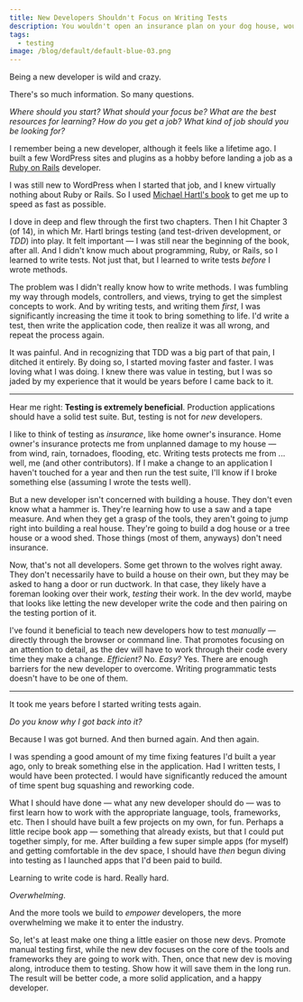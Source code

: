 ```yaml
---
title: New Developers Shouldn't Focus on Writing Tests
description: You wouldn't open an insurance plan on your dog house, would you?
tags:
  - testing
image: /blog/default/default-blue-03.png
---
```


Being a new developer is wild and crazy.

There's so much information. So many questions.

_Where should you start? What should your focus be? What are the best resources for learning? How do you get a job? What kind of job should you be looking for?_

I remember being a new developer, although it feels like a lifetime ago. I built a few WordPress sites and plugins as a hobby before landing a job as a [Ruby on Rails](https://rubyonrails.org/) developer.

I was still new to WordPress when I started that job, and I knew virtually nothing about Ruby or Rails. So I used [Michael Hartl's book](https://www.railstutorial.org/book) to get me up to speed as fast as possible.

I dove in deep and flew through the first two chapters. Then I hit Chapter 3 (of 14), in which Mr. Hartl brings testing (and test-driven development, or _TDD_) into play. It felt important — I was still near the beginning of the book, after all. And I didn't know much about programming, Ruby, or Rails, so I learned to write tests. Not just that, but I learned to write tests _before_ I wrote methods.

The problem was I didn't really know how to write methods. I was fumbling my way through models, controllers, and views, trying to get the simplest concepts to work. And by writing tests, and writing them _first_, I was significantly increasing the time it took to bring something to life. I'd write a test, then write the application code, then realize it was all wrong, and repeat the process again.

It was painful. And in recognizing that TDD was a big part of that pain, I ditched it entirely. By doing so, I started moving faster and faster. I was loving what I was doing. I knew there was value in testing, but I was so jaded by my experience that it would be years before I came back to it.

---

Hear me right: **Testing is extremely beneficial**. Production applications should have a solid test suite. But, testing is not for _new_ developers.

I like to think of testing as _insurance_, like home owner's insurance. Home owner's insurance protects me from unplanned damage to my house — from wind, rain, tornadoes, flooding, etc. Writing tests protects me from ... well, me (and other contributors). If I make a change to an application I haven't touched for a year and then run the test suite, I'll know if I broke something else (assuming I wrote the tests well).

But a new developer isn't concerned with building a house. They don't even know what a hammer is. They're learning how to use a saw and a tape measure. And when they get a grasp of the tools, they aren't going to jump right into building a real house. They're going to build a dog house or a tree house or a wood shed. Those things (most of them, anyways) don't need insurance.

Now, that's not all developers. Some get thrown to the wolves right away. They don't necessarily have to build a house on their own, but they may be asked to hang a door or run ductwork. In that case, they likely have a foreman looking over their work, _testing_ their work. In the dev world, maybe that looks like letting the new developer write the code and then pairing on the testing portion of it.

I've found it beneficial to teach new developers how to test _manually_ — directly through the browser or command line. That promotes focusing on an attention to detail, as the dev will have to work through their code every time they make a change. _Efficient?_ No. _Easy?_ Yes. There are enough barriers for the new developer to overcome. Writing programmatic tests doesn't have to be one of them.

---

It took me years before I started writing tests again.

_Do you know why I got back into it?_

Because I was got burned. And then burned again. And then again.

I was spending a good amount of my time fixing features I'd built a year ago, only to break something else in the application. Had I written tests, I would have been protected. I would have significantly reduced the amount of time spent bug squashing and reworking code.

What I should have done — what any new developer should do — was to first learn how to work with the appropriate language, tools, frameworks, etc. Then I should have built a few projects on my own, for fun. Perhaps a little recipe book app — something that already exists, but that I could put together simply, for me. After building a few super simple apps (for myself) and getting comfortable in the dev space, I should have _then_ begun diving into testing as I launched apps that I'd been paid to build.

Learning to write code is hard. Really hard.

_Overwhelming_.

And the more tools we build to _empower_ developers, the more overwhelming we make it to enter the industry.

So, let's at least make one thing a little easier on those new devs. Promote manual testing first, while the new dev focuses on the core of the tools and frameworks they are going to work with. Then, once that new dev is moving along, introduce them to testing. Show how it will save them in the long run. The result will be better code, a more solid application, and a happy developer.
